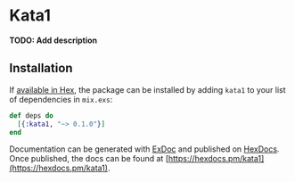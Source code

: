 # Kata1

**TODO: Add description**

## Installation

If [available in Hex](https://hex.pm/docs/publish), the package can be installed
by adding `kata1` to your list of dependencies in `mix.exs`:

```elixir
def deps do
  [{:kata1, "~> 0.1.0"}]
end
```

Documentation can be generated with [ExDoc](https://github.com/elixir-lang/ex_doc)
and published on [HexDocs](https://hexdocs.pm). Once published, the docs can
be found at [https://hexdocs.pm/kata1](https://hexdocs.pm/kata1).

